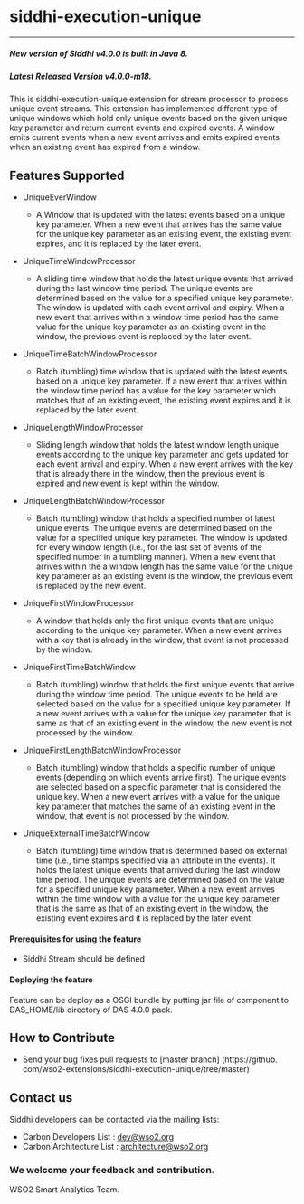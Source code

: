 siddhi-execution-unique
======================================
---
##### New version of Siddhi v4.0.0 is built in Java 8.
##### Latest Released Version v4.0.0-m18.

This is siddhi-execution-unique extension for stream processor to process unique event streams.
This extension has implemented different type of unique windows which hold only unique events based on the given unique key parameter and return current events and expired events.
A window emits current events when a new event arrives and emits expired events when an existing event has expired from a window.

Features Supported
------------------
 - UniqueEverWindow
   * A Window that is updated with the latest events based on a unique key parameter. 
      When a new event that arrives has the same value for the unique key parameter as an existing event,
      the existing event expires, and it is replaced by the later event. 
 - UniqueTimeWindowProcessor
   * A sliding time window that holds the latest unique events that arrived
     during the last window time period. The unique events are determined based on
     the value for a specified unique key parameter. The window is updated with each event arrival and expiry.
     When a new event that arrives within a window time period has the same value
     for the unique key parameter as an existing event in the window,
     the previous event is replaced by the later event.
 - UniqueTimeBatchWindowProcessor
   * Batch (tumbling) time window that is updated with the latest events based
     on a unique key parameter. If a new event that arrives within the window time period has a value for
     the key parameter which matches that of an existing event, the existing event expires and
     it is replaced by the later event. 
 - UniqueLengthWindowProcessor
   * Sliding length window that holds the latest window length unique events according
     to the unique key parameter and gets updated for each event arrival and expiry.
     When a new event arrives with the key that is already there in the window,
     then the previous event is expired and new event is kept within the window.
 - UniqueLengthBatchWindowProcessor
   * Batch (tumbling) window that holds a specified number of latest unique events.
     The unique events are determined based on the value for a specified unique key parameter.
     The window is updated for every window length (i.e., for the last set of events of
     the specified number in a tumbling manner). When a new event that arrives
     within the a window length has the same value for the unique key parameter
     as an existing event is the window, the previous event is replaced by the new event.

 - UniqueFirstWindowProcessor
   * A window that holds only the first unique events that are unique according to the unique
     key parameter. When a new event arrives with a key that is already in the window, 
     that event is not processed by the window.

 - UniqueFirstTimeBatchWindow
   * Batch (tumbling) window that holds the first unique events that
    arrive during the window time period. The unique events to be held are selected based 
    on the value for a specified unique key parameter. If a new event arrives with a value for
    the unique key parameter that is same as that of an existing event in the window,
    the new event is not processed by the window.
 - UniqueFirstLengthBatchWindowProcessor
   * Batch (tumbling) window that holds a specific number of unique events
    (depending on which events arrive first). The unique events are selected based on a specific parameter 
    that is considered the unique key. When a new event arrives with a value for the unique key parameter 
    that matches the same of an existing event in the window, that event is not processed by the window.
 - UniqueExternalTimeBatchWindow
   * Batch (tumbling) time window that is determined based on external time
     (i.e., time stamps specified via an attribute in the events).
     It holds the latest unique events that arrived during the last window time period.
     The unique events are determined based on the value for a specified unique key parameter.
     When a new event arrives within the time window with a value for the unique key parameter
     that is the same as that of an existing event in the window,
     the existing event expires and it is replaced by the later event.
 
  
     
 #### Prerequisites for using the feature
 - Siddhi Stream should be defined

 
 #### Deploying the feature
 Feature can be deploy as a OSGI bundle by putting jar file of component to DAS_HOME/lib directory of DAS 4.0.0 pack. 
 
## How to Contribute
  * Send your bug fixes pull requests to [master branch] 
  (https://github.  com/wso2-extensions/siddhi-execution-unique/tree/master) 

## Contact us 
Siddhi developers can be contacted via the mailing lists:
  * Carbon Developers List : dev@wso2.org
  * Carbon Architecture List : architecture@wso2.org

### We welcome your feedback and contribution.

WSO2 Smart Analytics Team.


